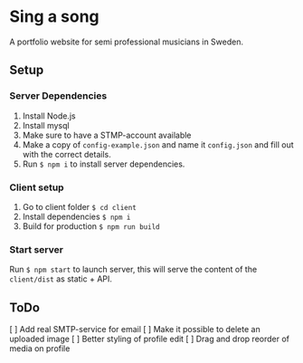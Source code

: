# Sing a song

A portfolio website for semi professional musicians in Sweden.

## Setup

### Server Dependencies
1. Install Node.js
2. Install mysql
3. Make sure to have a STMP-account available
4. Make a copy of `config-example.json` and name it `config.json` and fill out with the correct details.
5. Run `$ npm i` to install server dependencies.

### Client setup
1. Go to client folder `$ cd client`
2. Install dependencies `$ npm i`
3. Build for production `$ npm run build`

### Start server
Run `$ npm start` to launch server, this will serve the content of the `client/dist` as static + API.


## ToDo
[ ] Add real SMTP-service for email
[ ] Make it possible to delete an uploaded image
[ ] Better styling of profile edit
[ ] Drag and drop reorder of media on profile
